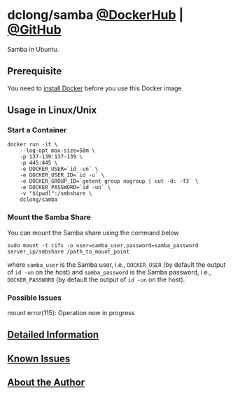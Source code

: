 # dclong/samba [@DockerHub](https://hub.docker.com/r/dclong/samba/) | [@GitHub](https://github.com/dclong/docker-samba)

Samba in Ubuntu. 

## Prerequisite
You need to [install Docker](http://www.legendu.net/en/blog/docker-installation/) before you use this Docker image.


## Usage in Linux/Unix

### Start a Container

```
docker run -it \
    --log-opt max-size=50m \
    -p 137-139:137-139 \
    -p 445:445 \
    -e DOCKER_USER=`id -un` \
    -e DOCKER_USER_ID=`id -u` \
    -e DOCKER_GROUP_ID=`getent group nogroup | cut -d: -f3` \
    -e DOCKER_PASSWORD=`id -un` \
    -v "$(pwd)":/smbshare \
    dclong/samba
```

### Mount the Samba Share

You can mount the Samba share using the command below
```
sudo mount -t cifs -o user=samba_user,password=samba_password server_ip/smbshare /path_to_mount_point
```
where `samba_user` is the Samba user, i.e., `DOCKER_USER` (by default the output of `id -un` on the host)
and `samba_password` is the Samba password, i.e., `DOCKER_PASSWORD` (by default the output of `id -un` on the host).

### Possible Issues 

mount error(115): Operation now in progress

## [Detailed Information](http://www.legendu.net/en/blog/my-docker-images/#list-of-images-and-detailed-information) 

## [Known Issues](http://www.legendu.net/en/blog/my-docker-images/#known-issues)

## [About the Author](http://www.legendu.net/pages/about)
